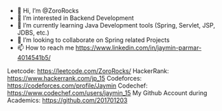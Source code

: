 - 👋 Hi, I’m @ZoroRocks
- 👀 I’m interested in Backend Development
- 🌱 I’m currently learning Java Development tools (Spring, Servlet, JSP, JDBS, etc.)
- 💞️ I’m looking to collaborate on Spring related Projects
- 📫 How to reach me https://www.linkedin.com/in/jaymin-parmar-4014541b5/


Leetcode: https://leetcode.com/ZoroRocks/
HackerRank: https://www.hackerrank.com/jp_15
Codeforces: https://codeforces.com/profile/Jaymin
Codechef: https://www.codechef.com/users/jaymin_15
My Github Account during Academics: https://github.com/201701203

